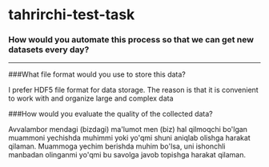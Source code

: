 # tahrirchi-test-task

### How would you automate this process so that we can get new datasets every day?

---

###What file format would you use to store this data?

I prefer HDF5 file format for data storage. The reason is that it is convenient to work with and organize large and complex data

###How would you evaluate the quality of the collected data?

Avvalambor mendagi (bizdagi) ma'lumot men (biz) hal qilmoqchi bo'lgan muammoni yechishda muhimmi yoki yo'qmi shuni aniqlab olishga harakat qilaman. Muammoga yechim berishda muhim bo'lsa, uni ishonchli manbadan olinganmi yo'qmi bu savolga javob topishga harakat qilaman.
